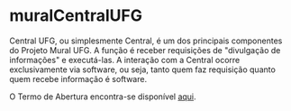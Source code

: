 muralCentralUFG
===============

Central UFG, ou simplesmente Central, é um dos principais componentes 
do Projeto Mural UFG. A função é receber requisições de "divulgação de 
informações" e executá-las. A interação com a Central ocorre 
exclusivamente via software, ou seja, tanto quem faz requisição quanto 
quem recebe informação é software. 

O Termo de Abertura encontra-se disponível [aqui](https://docs.google.com/document/d/1WgDn-gA1G8GlzD4uLrQ0wX8P5q4KUviypfx0im36eCs/edit?usp=sharing). 
